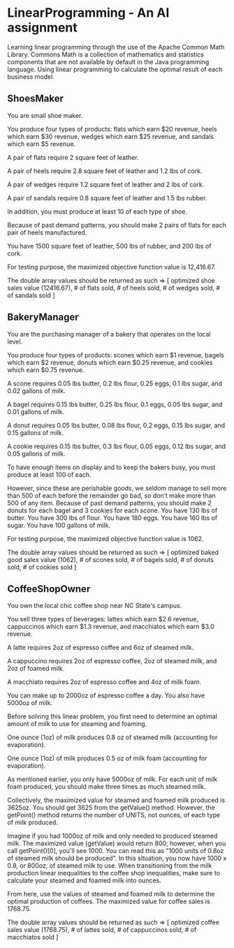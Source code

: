 # LinearProgramming - An AI assignment
Learning linear programming through the use of the Apache Common Math Library. Commons Math is a collection of mathematics and statistics components that are not available by default in the Java programming language. Using linear programming to calculate the optimal result of each business model.

## ShoesMaker
You are small shoe maker. 

You produce four types of products: flats which earn $20 revenue, heels which earn $30 revenue, wedges which earn $25 revenue, and sandals which earn $5 revenue.

A pair of flats require 2 square feet of leather.

A pair of heels require 2.8 square feet of leather and 1.2 lbs of cork.

A pair of wedges require 1.2 square feet of leather and 2 lbs of cork.

A pair of sandals require 0.8 square feet of leather and 1.5 lbs rubber.

In addition, you must produce at least 10 of each type of shoe.

Because of past demand patterns, you should make 2 pairs of flats for each pair of heels manufactured. 

You have 1500 square feet of leather, 500 lbs of rubber, and 200 lbs of cork.

For testing purpose, the maximized objective function value is 12,416.67.

The double array values should be returned as such => [ optimized shoe sales value (12416.67), # of flats sold, # of heels sold, # of wedges sold, # of sandals sold ]



## BakeryManager
You are the purchasing manager of a bakery that operates on the local level. 

You produce four types of products: scones which earn $1 revenue, bagels which earn $2 revenue, donuts which earn $0.25 revenue, and cookies which earn $0.75 revenue.

A scone requires 0.05 lbs butter, 0.2 lbs flour, 0.25 eggs, 0.1 lbs sugar, and 0.02 gallons of milk.

A bagel requires 0.15 lbs butter, 0.25 lbs flour, 0.1 eggs, 0.05 lbs sugar, and 0.01 gallons of milk.

A donut requires 0.05 lbs butter, 0.08 lbs flour, 0.2 eggs, 0.15 lbs sugar, and 0.15 gallons of milk.

A cookie requires 0.15 lbs butter, 0.3 lbs flour, 0.05 eggs, 0.12 lbs sugar, and 0.05 gallons of milk.

To have enough items on display and to keep the bakers busy, you must produce at least 100 of each.

However, since these are perishable goods, we seldom manage to sell more than 500 of each before the remainder go bad, so don’t make more than 500 of any item. Because of past demand patterns, you should make 2 donuts for each bagel and 3 cookies for each scone. You have 130 lbs of butter. You have 300 lbs of flour. You have 180 eggs. You have 160 lbs of sugar. You have 100 gallons of milk.

For testing purpose, the maximized objective function value is 1062.

The double array values should be returned as such => [ optimized baked good sales value (1062), # of scones sold, # of bagels sold, # of donuts sold, # of cookies sold ]


## CoffeeShopOwner

You own the local chic coffee shop near NC State's campus. 

You sell three types of beverages: lattes which earn $2.6 revenue, cappuccinos which earn $1.3 revenue, and macchiatos which earn $3.0 revenue.

A latte requires 2oz of espresso coffee and 6oz of steamed milk.

A cappuccino requires 2oz of espresso coffee, 2oz of steamed milk, and 2oz of foamed milk.

A macchiato requires 2oz of espresso coffee and 4oz of milk foam.

You can make up to 2000oz of espresso coffee a day. You also have 5000oz of milk.

Before solving this linear problem, you first need to determine an optimal amount of milk to use for steaming and foaming.

One ounce (1oz) of milk produces 0.8 oz of steamed milk (accounting for evaporation).

One ounce (1oz) of milk produces 0.5 oz of milk foam (accounting for evaporation).

As mentioned earlier, you only have 5000oz of milk. For each unit of milk foam produced, you should make three times as much steamed milk.

Collectively, the maximized value for steamed and foamed milk produced is 3625oz. You should get 3625 from the getValue() method. However, the getPoint() method returns the number of UNITS, not ounces, of each type of milk produced.

Imagine if you had 1000oz of milk and only needed to produced steamed milk. The maximized value (getValue) would return 800; however, when you call getPoint()[0], you'll see 1000. You can read this as "1000 units of 0.8oz of steamed milk should be produced". In this situation, you now have 1000 x 0.8, or 800oz, of steamed milk to use. When transitioning from the milk production linear inequalities to the coffee shop inequalities, make sure to calculate your steamed and foamed milk into ounces.

From here, use the values of steamed and foamed milk to determine the optimal production of coffees. The maximized value for coffee sales is 1768.75.

The double array values should be returned as such => [ optimized coffee sales value (1768.75), # of lattes sold, # of cappuccinos sold, # of macchiatos sold ]
